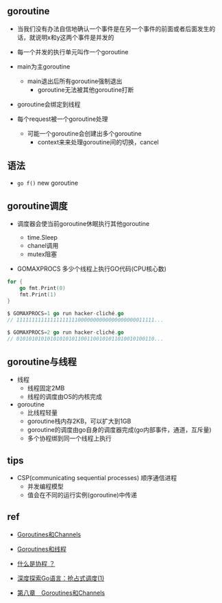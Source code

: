## goroutine



+ 当我们没有办法自信地确认一个事件是在另一个事件的前面或者后面发生的话，就说明x和y这两个事件是并发的

+ 每一个并发的执行单元叫作一个goroutine

+ main为主goroutine
    + main退出后所有goroutine强制退出
        + goroutine无法被其他goroutine打断

+ goroutine会绑定到线程

+ 每个request被一个goroutine处理
    + 可能一个goroutine会创建出多个goroutine
        + context来来处理goroutine间的切换，cancel

## 语法
+ `go f()` new goroutine


## goroutine调度

+ 调度器会使当前goroutine休眠执行其他goroutine
    + time.Sleep
    + chanel调用
    + mutex阻塞

+ GOMAXPROCS 多少个线程上执行GO代码(CPU核心数)
```go
for {
    go fmt.Print(0)
    fmt.Print(1)
}

$ GOMAXPROCS=1 go run hacker-cliché.go
// 111111111111111111110000000000000000000011111...

$ GOMAXPROCS=2 go run hacker-cliché.go
// 010101010101010101011001100101011010010100110...
```
## goroutine与线程
+ 线程
    + 线程固定2MB
    + 线程的调度由OS的内核完成
+ goroutine
    + 比线程轻量
    + goroutine栈内存2KB，可以扩大到1GB
    + goroutine的调度由go自身的调度器完成(go内部事件，通道，互斥量)
    + 多个协程绑到同一个线程上执行

## tips
+ CSP(communicating sequential processes) 顺序通信进程
    + 并发编程模型
    + 值会在不同的运行实例(goroutine)中传递

## ref
+ [Goroutines和Channels](https://docs.hacknode.org/gopl-zh/ch8/ch8.html)
+ [Goroutines和线程](https://docs.hacknode.org/gopl-zh/ch9/ch9-08.html)
+ [什么是协程 ？](https://juejin.im/post/6844903921471717389)

+ [深度探索Go语言：抢占式调度(1)](https://www.zhihu.com/zvideo/1394562943225257984)
+ [第八章　Goroutines和Channels](https://docs.hacknode.org/gopl-zh/ch8/ch8.html)